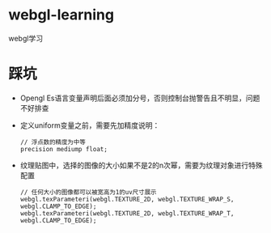 # webgl-learning

webgl学习

# 踩坑

- Opengl Es语言变量声明后面必须加分号，否则控制台抛警告且不明显，问题不好排查
- 定义uniform变量之前，需要先加精度说明：

    ```
    // 浮点数的精度为中等
    precision mediump float;
    ```

- 纹理贴图中，选择的图像的大小如果不是2的n次幂，需要为纹理对象进行特殊配置

    ```
    // 任何大小的图像都可以被宽高为1的uv尺寸展示
    webgl.texParameteri(webgl.TEXTURE_2D, webgl.TEXTURE_WRAP_S, webgl.CLAMP_TO_EDGE);
    webgl.texParameteri(webgl.TEXTURE_2D, webgl.TEXTURE_WRAP_T, webgl.CLAMP_TO_EDGE);
    ```